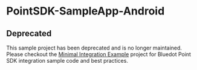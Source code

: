 # PointSDK-SampleApp-Android
## Deprecated
This sample project has been deprecated and is no longer maintained. Please checkout the [Minimal Integration Example](https://github.com/Bluedot-Innovation/PointSDK-MinimalIntegrationExample-Android) project for Bluedot Point SDK integration sample code and best practices.
